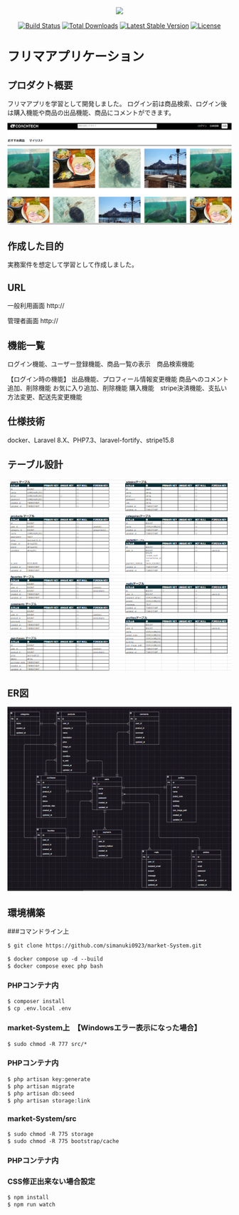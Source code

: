 <p align="center"><a href="https://laravel.com" target="_blank"><img src="https://raw.githubusercontent.com/laravel/art/master/logo-lockup/5%20SVG/2%20CMYK/1%20Full%20Color/laravel-logolockup-cmyk-red.svg" width="400"></a></p>

<p align="center">
<a href="https://travis-ci.org/laravel/framework"><img src="https://travis-ci.org/laravel/framework.svg" alt="Build Status"></a>
<a href="https://packagist.org/packages/laravel/framework"><img src="https://img.shields.io/packagist/dt/laravel/framework" alt="Total Downloads"></a>
<a href="https://packagist.org/packages/laravel/framework"><img src="https://img.shields.io/packagist/v/laravel/framework" alt="Latest Stable Version"></a>
<a href="https://packagist.org/packages/laravel/framework"><img src="https://img.shields.io/packagist/l/laravel/framework" alt="License"></a>
</p>

# フリマアプリケーション
## プロダクト概要
 フリマアプリを学習として開発しました。
 ログイン前は商品検索、ログイン後は購入機能や商品の出品機能、商品にコメントができます。

 ![alt text](img/home_view.jpg)

## 作成した目的
 実務案件を想定して学習として作成しました。

## URL
 一般利用画面
http://

 管理者画面
http://

## 機能一覧
ログイン機能、ユーザー登録機能、商品一覧の表示　商品検索機能

【ログイン時の機能】
出品機能、プロフィール情報変更機能
商品へのコメント追加、削除機能
お気に入り追加、削除機能
購入機能　stripe決済機能、支払い方法変更、配送先変更機能

## 仕様技術
docker、Laravel 8.X、PHP7.3、laravel-fortify、stripe15.8

## テーブル設計
![alt text](img/table.jpg)

## ER図
![alt text](img/ER.jpg)

## 環境構築
###コマンドライン上
```
$ git clone https://github.com/simanuki0923/market-System.git
```

```
$ docker compose up -d --build
$ docker compose exec php bash
```

### PHPコンテナ内
```
$ composer install
$ cp .env.local .env
```

### market-System上　【Windowsエラー表示になった場合】
```
$ sudo chmod -R 777 src/* 
```

### PHPコンテナ内
```
$ php artisan key:generate
$ php artisan migrate
$ php artisan db:seed
$ php artisan storage:link
```

### market-System/src
```
$ sudo chmod -R 775 storage
$ sudo chmod -R 775 bootstrap/cache
```

### PHPコンテナ内
### CSS修正出来ない場合設定
```
$ npm install
$ npm run watch
```
